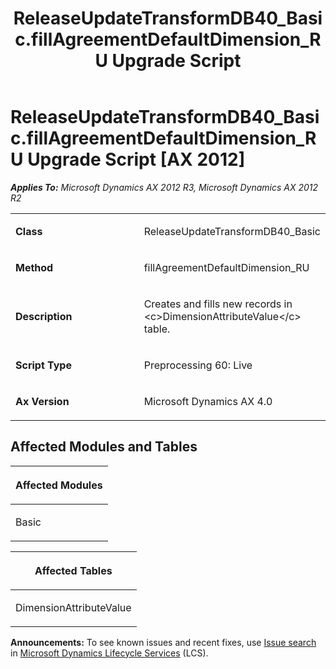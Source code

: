 ﻿---
title: ReleaseUpdateTransformDB40_Basic.fillAgreementDefaultDimension_RU Upgrade Script
TOCTitle: ReleaseUpdateTransformDB40_Basic.fillAgreementDefaultDimension_RU Upgrade Script
ms:assetid: cbf07b6a-1e3b-a475-190b-295a448f7325
ms:mtpsurl: https://msdn.microsoft.com/en-us/library/JJ719683(v=AX.60)
ms:contentKeyID: 49711249
ms.date: 05/18/2015
mtps_version: v=AX.60
---

# ReleaseUpdateTransformDB40\_Basic.fillAgreementDefaultDimension\_RU Upgrade Script [AX 2012]


_**Applies To:** Microsoft Dynamics AX 2012 R3, Microsoft Dynamics AX 2012 R2_

<table>
<colgroup>
<col style="width: 50%" />
<col style="width: 50%" />
</colgroup>
<tbody>
<tr class="odd">
<td><p><strong>Class</strong></p></td>
<td><p>ReleaseUpdateTransformDB40_Basic</p></td>
</tr>
<tr class="even">
<td><p><strong>Method</strong></p></td>
<td><p>fillAgreementDefaultDimension_RU</p></td>
</tr>
<tr class="odd">
<td><p><strong>Description</strong></p></td>
<td><p>Creates and fills new records in &lt;c&gt;DimensionAttributeValue&lt;/c&gt; table.</p></td>
</tr>
<tr class="even">
<td><p><strong>Script Type</strong></p></td>
<td><p>Preprocessing 60: Live</p></td>
</tr>
<tr class="odd">
<td><p><strong>Ax Version</strong></p></td>
<td><p>Microsoft Dynamics AX 4.0</p></td>
</tr>
</tbody>
</table>


## Affected Modules and Tables

<table>
<colgroup>
<col style="width: 100%" />
</colgroup>
<thead>
<tr class="header">
<th><p>Affected Modules</p></th>
</tr>
</thead>
<tbody>
<tr class="odd">
<td><p>Basic</p></td>
</tr>
</tbody>
</table>


<table>
<colgroup>
<col style="width: 100%" />
</colgroup>
<thead>
<tr class="header">
<th><p>Affected Tables</p></th>
</tr>
</thead>
<tbody>
<tr class="odd">
<td><p>DimensionAttributeValue</p></td>
</tr>
</tbody>
</table>

  
**Announcements:** To see known issues and recent fixes, use [Issue search](http://go.microsoft.com/fwlink/?linkid=389258) in [Microsoft Dynamics Lifecycle Services](http://go.microsoft.com/fwlink/?linkid=306505) (LCS).

